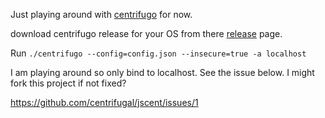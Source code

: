 Just playing around with [centrifugo](https://github.com/centrifugal/centrifugo) for now.

download centrifugo release for your OS from there [release](https://github.com/centrifugal/centrifugo/releases) page.

Run `./centrifugo --config=config.json --insecure=true -a localhost`

I am playing around so only bind to localhost.
See the issue below. I might fork this project if not fixed?

https://github.com/centrifugal/jscent/issues/1
